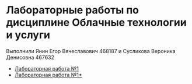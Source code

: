 # Лабораторные работы по дисциплине Облачные технологии и услуги

Выполнили Янин Егор Вячеславович 468187 и Сусликова Вероника Денисовна 467632

- [Лабораторная работа №1](https://github.com/egor-yanin/ITMO-clouds/blob/main/lab1/readme.md)
- [Лабораторная работа №1*](https://github.com/egor-yanin/ITMO-clouds/blob/main/Lab1*/README.md)

